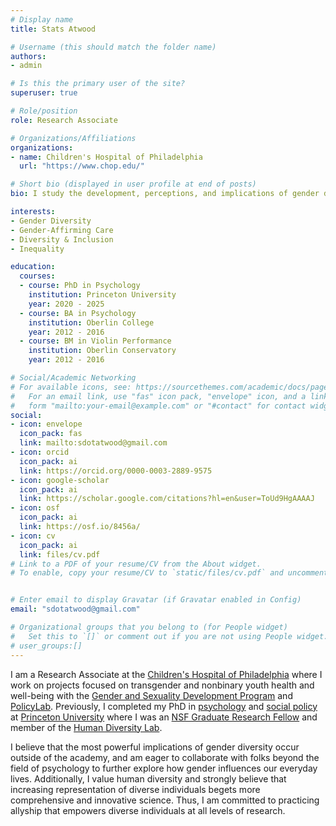 ```yaml
---
# Display name
title: Stats Atwood

# Username (this should match the folder name)
authors:
- admin

# Is this the primary user of the site?
superuser: true

# Role/position
role: Research Associate

# Organizations/Affiliations
organizations:
- name: Children's Hospital of Philadelphia
  url: "https://www.chop.edu/"

# Short bio (displayed in user profile at end of posts)
bio: I study the development, perceptions, and implications of gender diversity.

interests:
- Gender Diversity
- Gender-Affirming Care
- Diversity & Inclusion
- Inequality

education:
  courses:
  - course: PhD in Psychology
    institution: Princeton University
    year: 2020 - 2025 
  - course: BA in Psychology 
    institution: Oberlin College
    year: 2012 - 2016
  - course: BM in Violin Performance 
    institution: Oberlin Conservatory
    year: 2012 - 2016

# Social/Academic Networking
# For available icons, see: https://sourcethemes.com/academic/docs/page-builder/#icons
#   For an email link, use "fas" icon pack, "envelope" icon, and a link in the
#   form "mailto:your-email@example.com" or "#contact" for contact widget.
social:
- icon: envelope
  icon_pack: fas
  link: mailto:sdotatwood@gmail.com
- icon: orcid
  icon_pack: ai
  link: https://orcid.org/0000-0003-2889-9575
- icon: google-scholar
  icon_pack: ai
  link: https://scholar.google.com/citations?hl=en&user=ToUd9HgAAAAJ
- icon: osf
  icon_pack: ai
  link: https://osf.io/8456a/
- icon: cv
  icon_pack: ai
  link: files/cv.pdf
# Link to a PDF of your resume/CV from the About widget.
# To enable, copy your resume/CV to `static/files/cv.pdf` and uncomment the lines below.


# Enter email to display Gravatar (if Gravatar enabled in Config)
email: "sdotatwood@gmail.com"

# Organizational groups that you belong to (for People widget)
#   Set this to `[]` or comment out if you are not using People widget.
# user_groups:[]
---
```


I am a Research Associate at the <a href="https://www.chop.edu">Children's Hospital of Philadelphia</a> where I work on projects focused on transgender and nonbinary youth health and well-being with the <a href="https://www.chop.edu/centers-programs/gender-and-sexuality-development-program">Gender and Sexuality Development Program</a> and <a href="https://www.policylab.chop.edu/">PolicyLab</a>. Previously, I completed my PhD in <a href="https://psych.princeton.edu/">psychology</a> and <a href="https://jdp.princeton.edu/">social policy</a> at <a href="https://www.princeton.edu/">Princeton University</a> where I was an <a href="https://www.nsfgrfp.org/">NSF Graduate Research Fellow</a> and member of the <a href="https://hudl.princeton.edu/">Human Diversity Lab</a>. 

I believe that the most powerful implications of gender diversity occur outside of the academy, and am eager to collaborate with folks beyond the field of psychology to further explore how gender influences our everyday lives. Additionally, I value human diversity and strongly believe that increasing representation of diverse individuals begets more comprehensive and innovative science. Thus, I am committed to practicing allyship that empowers diverse individuals at all levels of research. 
